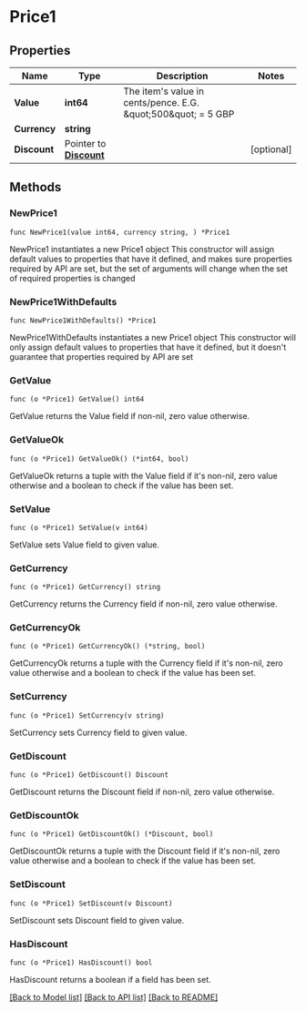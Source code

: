 # Price1

## Properties

Name | Type | Description | Notes
------------ | ------------- | ------------- | -------------
**Value** | **int64** | The item&#39;s value in cents/pence. E.G. \&quot;500\&quot; &#x3D; 5 GBP | 
**Currency** | **string** |  | 
**Discount** | Pointer to [**Discount**](Discount.md) |  | [optional] 

## Methods

### NewPrice1

`func NewPrice1(value int64, currency string, ) *Price1`

NewPrice1 instantiates a new Price1 object
This constructor will assign default values to properties that have it defined,
and makes sure properties required by API are set, but the set of arguments
will change when the set of required properties is changed

### NewPrice1WithDefaults

`func NewPrice1WithDefaults() *Price1`

NewPrice1WithDefaults instantiates a new Price1 object
This constructor will only assign default values to properties that have it defined,
but it doesn't guarantee that properties required by API are set

### GetValue

`func (o *Price1) GetValue() int64`

GetValue returns the Value field if non-nil, zero value otherwise.

### GetValueOk

`func (o *Price1) GetValueOk() (*int64, bool)`

GetValueOk returns a tuple with the Value field if it's non-nil, zero value otherwise
and a boolean to check if the value has been set.

### SetValue

`func (o *Price1) SetValue(v int64)`

SetValue sets Value field to given value.


### GetCurrency

`func (o *Price1) GetCurrency() string`

GetCurrency returns the Currency field if non-nil, zero value otherwise.

### GetCurrencyOk

`func (o *Price1) GetCurrencyOk() (*string, bool)`

GetCurrencyOk returns a tuple with the Currency field if it's non-nil, zero value otherwise
and a boolean to check if the value has been set.

### SetCurrency

`func (o *Price1) SetCurrency(v string)`

SetCurrency sets Currency field to given value.


### GetDiscount

`func (o *Price1) GetDiscount() Discount`

GetDiscount returns the Discount field if non-nil, zero value otherwise.

### GetDiscountOk

`func (o *Price1) GetDiscountOk() (*Discount, bool)`

GetDiscountOk returns a tuple with the Discount field if it's non-nil, zero value otherwise
and a boolean to check if the value has been set.

### SetDiscount

`func (o *Price1) SetDiscount(v Discount)`

SetDiscount sets Discount field to given value.

### HasDiscount

`func (o *Price1) HasDiscount() bool`

HasDiscount returns a boolean if a field has been set.


[[Back to Model list]](../README.md#documentation-for-models) [[Back to API list]](../README.md#documentation-for-api-endpoints) [[Back to README]](../README.md)


